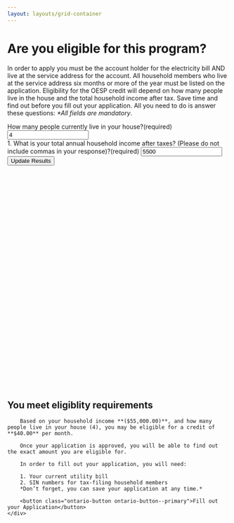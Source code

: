 ```yaml
---
layout: layouts/grid-container
---
```


# Are you eligible for this program?

In order to apply you must be the account holder for the electricity bill AND live at the service address for the account.
All household members who live at the service address six months or more of the year must be listed on the application.
Eligibility for the OESP credit will depend on how many people live in the house and the total household income after tax.
Save time and find out before you fill out your application. All you need to do is answer these questions:
_*All fields are mandatory_.


<div class="ontario-form-group">
    <label class="ontario-label" for="text-input-example">
        How many people currently live in your house?<span class="ontario-label__flag">(required)</span>
    </label>
    <input class="ontario-input" type="text" id="text-input-example" value="4">
</div>

<div class="ontario-form-group">
    <label class="ontario-label" for="text-input-example">
        1. What is your total annual household income after taxes? (Please do not include commas in your response)?<span class="ontario-label__flag">(required)</span>
    </label>
    <input class="ontario-input" type="number" id="text-input-example" value="5500">
</div>

<button class="ontario-button ontario-button--secondary">
    Update Results
</button>

<!-- Success -->
<div class="ontario-alert ontario-alert--success">
    <div class="ontario-alert__header">
        <div class="ontario-alert__header-icon">
            <svg class="ontario-icon" alt="" aria-hidden="true" focusable="false" sol:category="primary" viewBox="0 0 24 24" preserveAspectRatio="xMidYMid meet">
                <use href="#ontario-icon-alert-success"></use>
            </svg>
        </div>
        <h2 class="ontario-alert__header-title ontario-h4">You meet eligiblity requirements</h2>
    </div>
    <div class="ontario-alert__body" markdown="1">

        Based on your household income **($55,000.00)**, and how many people live in your house (4), you may be eligible for a credit of **$40.00** per month.

        Once your application is approved, you will be able to find out the exact amount you are eligible for.

        In order to fill out your application, you will need:

        1. Your current utility bill
        2. SIN numbers for tax-filing household members
        *Don’t forget, you can save your application at any time.*

        <button class="ontario-button ontario-button--primary">Fill out your Application</button>
    </div>
</div>



